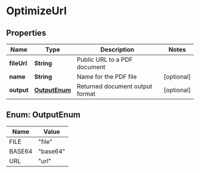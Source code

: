 

# OptimizeUrl


## Properties

| Name | Type | Description | Notes |
|------------ | ------------- | ------------- | -------------|
|**fileUrl** | **String** | Public URL to a PDF document |  |
|**name** | **String** | Name for the PDF file |  [optional] |
|**output** | [**OutputEnum**](#OutputEnum) | Returned document output format |  [optional] |



## Enum: OutputEnum

| Name | Value |
|---- | -----|
| FILE | &quot;file&quot; |
| BASE64 | &quot;base64&quot; |
| URL | &quot;url&quot; |



